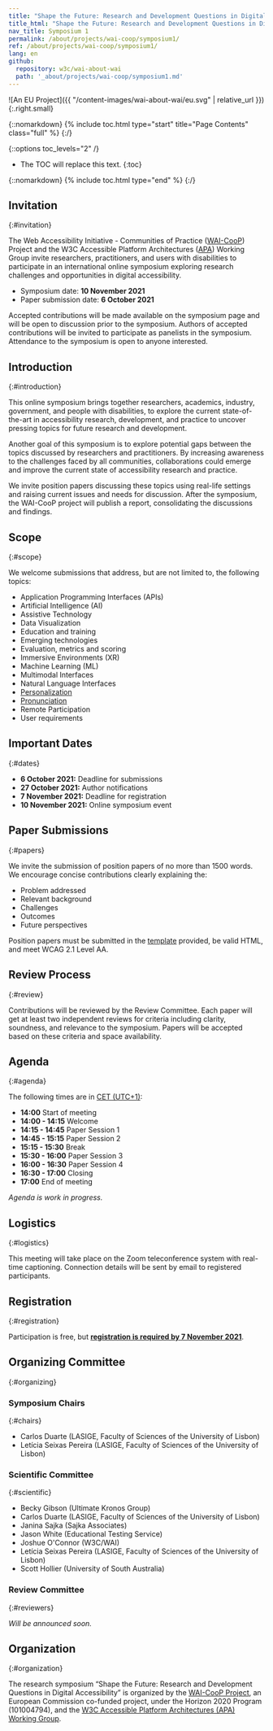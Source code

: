 ```yaml
---
title: "Shape the Future: Research and Development Questions in Digital Accessibility - Online Research Symposium, 10 November 2021"
title_html: "Shape the Future: Research and Development Questions in Digital Accessibility <br /> Online Research Symposium, 10 November 2021"
nav_title: Symposium 1
permalink: /about/projects/wai-coop/symposium1/
ref: /about/projects/wai-coop/symposium1/
lang: en
github:
  repository: w3c/wai-about-wai
  path: '_about/projects/wai-coop/symposium1.md'
---
```


![An EU Project]({{ "/content-images/wai-about-wai/eu.svg" | relative_url }}){:.right.small}

{::nomarkdown}
{% include toc.html type="start" title="Page Contents" class="full" %}
{:/}

{::options toc_levels="2" /}

-   The TOC will replace this text.
{:toc}


{::nomarkdown}
{% include toc.html type="end" %}
{:/}

## Invitation
{:#invitation}

The Web Accessibility Initiative - Communities of Practice ([WAI-CooP](https://www.w3.org/WAI/about/projects/wai-coop/)) Project and the W3C Accessible Platform Architectures ([APA](https://www.w3.org/WAI/APA/)) Working Group invite researchers, practitioners, and users with disabilities to participate in an international online symposium exploring research challenges and opportunities in digital accessibility.

- Symposium date: **10 November 2021**
- Paper submission date: **6 October 2021**

Accepted contributions will be made available on the symposium page and will be open to discussion prior to the symposium<!-- through the [WAI-CooP open forum](https://topics.web-directive.eu/)-->. Authors of accepted contributions will be invited to participate as panelists in the symposium. Attendance to the symposium is open to anyone interested.

## Introduction
{:#introduction}

This online symposium brings together researchers, academics, industry, government, and people with disabilities, to explore the current state-of-the-art in accessibility research, development, and practice to uncover pressing topics for future research and development.

Another goal of this symposium is to explore potential gaps between the topics discussed by researchers and practitioners. By increasing awareness to the challenges faced by all communities, collaborations could emerge and improve the current state of accessibility research and practice.

We invite position papers discussing these topics using real-life settings and raising current issues and needs for discussion. After the symposium, the WAI-CooP project will publish a report, consolidating the discussions and findings.

## Scope
{:#scope}

We welcome submissions that address, but are not limited to, the following topics:

-	Application Programming Interfaces (APIs)
-	Artificial Intelligence (AI)
-	Assistive Technology
-	Data Visualization 
-	Education and training
-	Emerging technologies 
-	Evaluation, metrics and scoring
-	Immersive Environments (XR)
-	Machine Learning (ML)
-	Multimodal Interfaces
-	Natural Language Interfaces
-	[Personalization](https://www.w3.org/WAI/personalization/)
-	[Pronunciation](https://www.w3.org/WAI/pronunciation/)
-	Remote Participation
-	User requirements

## Important Dates
{:#dates}

-	**6 October 2021:** Deadline for submissions
-	**27 October 2021:** Author notifications
-	**7 November 2021:** Deadline for registration
-	**10 November 2021:** Online symposium event

## Paper Submissions
{:#papers}

We invite the submission of position papers of no more than 1500 words. We encourage concise contributions clearly explaining the:

-	Problem addressed
-	Relevant background
-	Challenges
-	Outcomes
-	Future perspectives

Position papers must be submitted in the <a href="../Title_of_the_Contribution_-_Submission_for_WAI-CooP_and_W3C_APA_Symposium.html" download>template</a> provided, be valid HTML, and meet WCAG 2.1 Level AA.

## Review Process
{:#review}

Contributions will be reviewed by the Review Committee. Each paper will get at least two independent reviews for criteria including clarity, soundness, and relevance to the symposium. Papers will be accepted based on these criteria and space availability.

## Agenda
{:#agenda}

The following times are in [CET (UTC+1)](https://www.timeanddate.com/worldclock/fixedtime.html?msg=WAI-CooP+Research+Symposium&iso=20211110T13&p1=1440&ah=3&am=00):

-   **14:00** Start of meeting
-   **14:00 - 14:15** Welcome
-   **14:15 - 14:45** Paper Session 1
-   **14:45 - 15:15** Paper Session 2
-   **15:15 - 15:30** Break
-   **15:30 - 16:00** Paper Session 3
-   **16:00 - 16:30** Paper Session 4
-   **16:30 - 17:00** Closing
-   **17:00** End of meeting

_Agenda is work in progress._

## Logistics
{:#logistics}

This meeting will take place on the Zoom teleconference system with real-time captioning. Connection details will be sent by email to registered participants.

## Registration
{:#registration}

Participation is free, but **[registration is required by 7 November 2021](https://www.w3.org/2002/09/wbs/1/WAI-CooP_symposium1/)**. <!--//Registration is now closed. //-->

## Organizing Committee 
{:#organizing}

### Symposium Chairs
{:#chairs}

- Carlos Duarte (LASIGE, Faculty of Sciences of the University of Lisbon)
- Letícia Seixas Pereira (LASIGE, Faculty of Sciences of the University of Lisbon)

### Scientific Committee
{:#scientific}

- Becky Gibson (Ultimate Kronos Group)
- Carlos Duarte (LASIGE, Faculty of Sciences of the University of Lisbon)
- Janina Sajka (Sajka Associates)
- Jason White (Educational Testing Service)
- Joshue O'Connor (W3C/WAI)
- Letícia Seixas Pereira (LASIGE, Faculty of Sciences of the University of Lisbon)
- Scott Hollier (University of South Australia)

### Review Committee
{:#reviewers}

_Will be announced soon._

## Organization
{:#organization}

The research symposium “Shape the Future: Research and Development Questions in Digital Accessibility” is organized by the [WAI-CooP Project](https://www.w3.org/WAI/about/projects/wai-coop/), an European Commission co-funded project, under the Horizon 2020 Program (101004794), and the [W3C Accessible Platform Architectures (APA) Working Group](https://www.w3.org/WAI/APA/).
